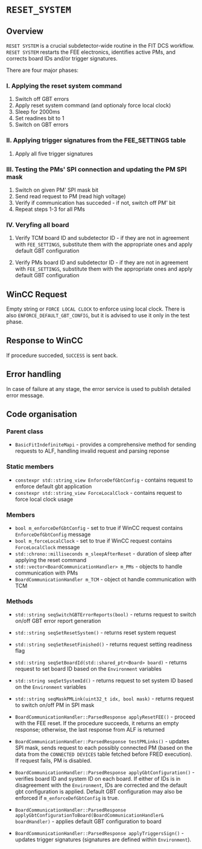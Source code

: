 # `RESET_SYSTEM`

## Overview

`RESET SYSTEM` is a crucial subdetector-wide routine in the FIT DCS workflow. `RESET SYSTEM` restarts the FEE electronics, identifies active PMs, and corrects board IDs and/or trigger signatures.

There are four major phases:

### I. Applying the reset system command
1. Switch off GBT errors
2. Apply reset system command (and optionaly force local clock)
3. Sleep for 2000ms
4. Set readines bit to 1
5. Switch on GBT errors

### II. Applying trigger signatures from the FEE_SETTINGS table
1. Apply all five trigger signatures

### III. Testing the PMs' SPI connection and updating the PM SPI mask
1. Switch on given PM' SPI mask bit 
2. Send read request to PM (read high voltage)
3. Verify if communication has succeded - if not, switch off PM' bit
4. Repeat steps 1-3 for all PMs 

### IV. Veryfing all board 
1. Verify TCM board ID and subdetector ID - if they are not in agreement with `FEE_SETTINGS`, substitute them with the appropriate ones and apply default GBT configuration

2. Verify PMs board ID and subdetector ID - if they are not in agreement with `FEE_SETTINGS`, substitute them with the appropriate ones and apply default GBT configuration

## WinCC Request

Empty string or `FORCE LOCAL CLOCK` to enforce using local clock. There is also `ENFORCE_DEFAULT_GBT_CONFIG`, but it is advised to use it only in the test phase.

## Response to WinCC

If procedure succeded, `SUCCESS` is sent back.

## Error handling

In case of failure at any stage, the error service is used to publish detailed error message.

## Code organisation

### Parent class
- `BasicFitIndefiniteMapi` - provides a comprehensive method for sending requests to ALF, handling invalid request and parsing reponse

### Static members

- `constexpr std::string_view EnforceDefGbtConfig` - contains request to enforce default gbt application
- `constexpr std::string_view ForceLocalClock` - contains request to force local clock usage

### Members
- `bool m_enforceDefGbtConfig` - set to true if WinCC request contains `EnforceDefGbtConfig` message
- `bool m_forceLocalClock` - set to true if WinCC request contains `ForceLocalClock` message
- `std::chrono::milliseconds m_sleepAfterReset` - duration of sleep after applying the reset command
- `std::vector<BoardCommunicationHandler> m_PMs` - objects to handle communication with PMs
- `BoardCommunicationHandler m_TCM` - object ot handle communication with TCM

### Methods
- `std::string seqSwitchGBTErrorReports(bool)` - returns request to switch on/off GBT error report generation

- `std::string seqSetResetSystem()` - returns reset system request

- `std::string seqSetResetFinished()` - returns request setting readiness flag

- `std::string seqSetBoardId(std::shared_ptr<Board> board)` - returns request to set board ID based on the `Environment` variables

- `std::string seqSetSystemId()` - returns request to set system ID based on the `Environment` variables

- `std::string seqMaskPMLink(uint32_t idx, bool mask)` - returns request to switch on/off PM in SPI mask

- `BoardCommunicationHandler::ParsedResponse applyResetFEE()` - proceed with the FEE reset. If the procedure succeeds, it returns an empty response; otherwise, the last response from ALF is returned

- `BoardCommunicationHandler::ParsedResponse testPMLinks()` - updates SPI mask, sends request to each possibly connected PM (based on the data from the `CONNECTED DEVICES` table fetched before FRED execution). If request fails, PM is disabled.

- `BoardCommunicationHandler::ParsedResponse applyGbtConfiguration()` - verifies board ID and system ID on each board. If either of IDs is in disagreement with the `Environment`, IDs are corrected and the default gbt configuration is applied. Default GBT configuration may also be enforced if `m_enforceDefGbtConfig` is true.

- `BoardCommunicationHandler::ParsedResponse applyGbtConfigurationToBoard(BoardCommunicationHandler& boardHandler)` - applies default GBT configuration to board 

- `BoardCommunicationHandler::ParsedResponse applyTriggersSign()` - updates trigger signatures (signatures are defined within `Environment`).
